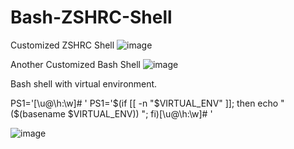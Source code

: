 # Bash-ZSHRC-Shell
Customized ZSHRC Shell
![image](https://github.com/grant-deru/ZSHRC-Shell/assets/170145174/c9b21211-587a-4e26-a23e-02060b2e137e)

Another Customized Bash Shell
![image](https://github.com/grant-deru/ZSHRC-Shell/assets/170145174/4b4b600a-cf7b-4895-b0a2-617122d9dc0b)

Bash shell with virtual environment.

PS1='[\u@\h:\w]# '
PS1='$(if [[ -n "$VIRTUAL_ENV" ]]; then echo "($(basename $VIRTUAL_ENV)) "; fi)[\u@\h:\w]# '

![image](https://github.com/grant-deru/ZSHRC-Shell/assets/170145174/557d3f79-6f9a-465e-8ad5-299d5bfd574b)
